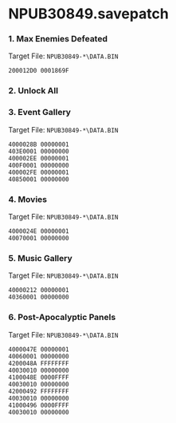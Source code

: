 # NPUB30849.savepatch

### 1. Max Enemies Defeated

Target File: `NPUB30849-*\DATA.BIN`

```
200012D0 0001869F
```

### 2. Unlock All
### 3. Event Gallery

Target File: `NPUB30849-*\DATA.BIN`

```
4000028B 00000001
403E0001 00000000
400002EE 00000001
400F0001 00000000
400002FE 00000001
40850001 00000000
```

### 4. Movies

Target File: `NPUB30849-*\DATA.BIN`

```
4000024E 00000001
40070001 00000000
```

### 5. Music Gallery

Target File: `NPUB30849-*\DATA.BIN`

```
40000212 00000001
40360001 00000000
```

### 6. Post-Apocalyptic Panels

Target File: `NPUB30849-*\DATA.BIN`

```
4000047E 00000001
40060001 00000000
4200048A FFFFFFFF
40030010 00000000
4100048E 0000FFFF
40030010 00000000
42000492 FFFFFFFF
40030010 00000000
41000496 0000FFFF
40030010 00000000
```

